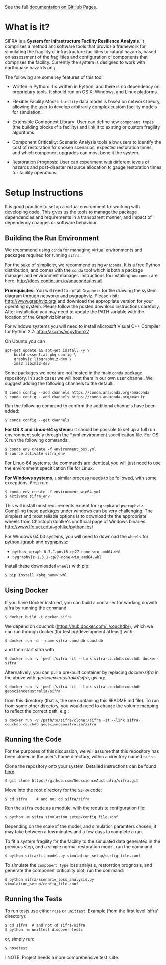See the full [documentation on GitHub Pages](http://geoscienceaustralia.github.io/sifra/index.html).


What is it?
===========
SIFRA is a **System for Infrastructure Facility Resilience Analysis**.
It comprises a method and software tools that provide a framework
for simulating the fragility of infrastructure facilities to natural
hazards, based on assessment of the fragilities and configuration of
components that comprises the facility. Currently the system is
designed to work with earthquake hazards only.

The following are some key features of this tool:

- Written in Python: It is written in Python, and there is no
  dependency on proprietary tools. It should run on OS X, Windows, and
  Linux platforms.

- Flexible Facility Model: ``facility`` data model is based on network
  theory, allowing the user to develop arbitrarily complex custom
  facility models for simulation.

- Extensible Component Library: User can define new ``component types``
  (the building blocks of a facility) and link it to existing or
  custom fragility algorithms.

- Component Criticality: Scenario Analysis tools allow users to
  identify the cost of restoration for chosen scenarios, expected
  restoration times, and which component upgrades can most benefit
  the system.

- Restoration Prognosis: User can experiment with different levels of
  hazards and post-disaster resource allocation to gauge restoration
  times for facility operations.


Setup Instructions
==================
It is good practice to set up a virtual environment for working with
developing code. This gives us the tools to manage the package
dependencies and requirements in a transparent manner, and impact of
dependency changes on software behaviour.


Building the Run Environment
----------------------------
We recommend using ``conda`` for managing virtual environments and
packages required for running ``sifra``.

For the sake of simplicity, we recommend using ``Anaconda``. It is a
free Python distribution, and comes with the ``conda`` tool which is
both a package manager and environment manager. Instructions for
installing ``Anaconda`` are here:
<http://docs.continuum.io/anaconda/install>

**Prerequisites:** You will need to install ``Graphviz`` for the
drawing the system diagram through networkx and pygraphviz.
Please visit: <http://www.graphviz.org/>
and download the appropriate version for your operating system.
Please follow the posted download instructions carefully.
After installation you may need to update the PATH variable
with the location of the Graphviz binaries.

For windows systems you will need to install
Microsoft Visual C++ Compiler for Python 2.7:
<http://aka.ms/vcpython27>

On Ubuntu you can

```
apt-get update && apt-get install -y \
    build-essential pkg-config \
    graphviz libgraphviz-dev \
    xml2 libxml2-dev
```

Some packages we need are not hosted in the main ``conda`` package
repository. In such cases we will host them in our own user channel.
We suggest adding the following channels to the default::

    $ conda config --add channels https://conda.anaconda.org/anaconda
    $ conda config --add channels https://conda.anaconda.org/marufr

Run the following command to confirm the additional channels have
been added:

    $ conda config --get channels

**For OS X and Linux-64 systems:** It should be possible to set up a
full run environment solely through the \*.yml environment specification
file. For OS X run the following commands:

    $ conda env create -f environment_osx.yml
    $ source activate sifra_env

For Linux-64 systems, the commands are identical, you will just need
to use the environment specification file for Linux.

**For Windows systems**, a similar process needs to be followed, with
some exceptions. First run:

    $ conda env create -f environment_win64.yml
    $ activate sifra_env

This will install most requirements except for ``igraph`` and
``pygraphviz``. Compiling these packages under windows can be very
challenging. The simplest and most reliable options is to download
the the appropriate wheels from Christoph Gohlke's unofficial page
of Windows binaries:
<http://www.lfd.uci.edu/~gohlke/pythonlibs/>

For Windows 64 bit systems, you will need to download the ``wheels`` for
[python-igraph](http://www.lfd.uci.edu/~gohlke/pythonlibs/#python-igraph)
and [pygraphviz](http://www.lfd.uci.edu/~gohlke/pythonlibs/#pygraphviz):

- ``python_igraph-0.7.1.post6-cp27-none-win_amd64.whl``
- ``pygraphviz-1.3.1-cp27-none-win_amd64.whl``

Install these downloaded ``wheels`` with pip:

    $ pip install <pkg_name>.whl

Using Docker
------------

If you have Docker installed, you can build a container for working
on/with sifra by running the command

    $ docker build -t docker-sifra .

We depend on couchdb (<https://hub.docker.com/_/couchdb/>), which we
can run through docker (for testing\development at least) with:

    $ docker run -d --name sifra-couchdb couchdb


and then start sifra with

    $ docker run -v `pwd`:/sifra -it --link sifra-couchdb:couchdb docker-sifra

Alternatively, you can pull a pre-built container by replacing *docker-sifra*
in the above with *geoscienceaustralia/sifra*, giving:

    $ docker run -v `pwd`:/sifra -it --link sifra-couchdb:couchdb geoscienceaustralia/sifra

from this directory (that is, the one containing this README.md
file). To run from some other directory, you would need to change
the volume mapping to reflect the correct path, e.g.:

    $ docker run -v /path/to/sifra/clone:/sifra -it --link sifra-couchdb:couchdb geoscienceaustralia/sifra

Running the Code
----------------
For the purposes of this discussion, we will assume that this
repository has been cloned in the user's home directory, within
a directory named `sifra`.

Clone the repository onto your system. Detailed instructions can
be found [here](https://help.github.com/articles/cloning-a-repository/).

    $ git clone https://github.com/GeoscienceAustralia/sifra.git

Move into the root directory for the ``SIFRA`` code:

    $ cd sifra    # and not cd sifra/sifra

Run the `sifra` code as a module, with the requisite configuration
file:

    $ python -m sifra simulation_setup/config_file.conf

Depending on the scale of the model, and simulation paramters chosen,
it may take between a few minutes and a few days to complete a run.

To fit a system fragility for the facility to the simulated data
generated in the previous step, and a simple normal restoration
model, run the command:

    $ python sifra/fit_model.py simulation_setup/config_file.conf

To simulate the `component type` loss analysis, restoration prognosis,
and generate the component criticality plot, run the command:

    $ python sifra/scenario_loss_analysis.py simulation_setup/config_file.conf


Running the Tests
-----------------
To run tests use either ``nose`` or ``unittest``.
Example (from the first level 'sifra' directory):

    $ cd sifra  # and not cd sifra/sifra
    $ python -m unittest discover tests

or, simply run:

    $ nosetest

:grey_exclamation: NOTE: Project needs a more comprehensive test suite.
